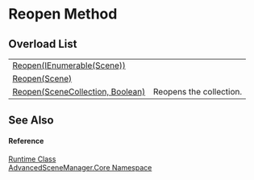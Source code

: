 # Reopen Method


## Overload List
<table>
<tr>
<td><a href="M_AdvancedSceneManager_Core_Runtime_Reopen_2">Reopen(IEnumerable(Scene))</a></td>
<td> </td></tr>
<tr>
<td><a href="M_AdvancedSceneManager_Core_Runtime_Reopen">Reopen(Scene)</a></td>
<td> </td></tr>
<tr>
<td><a href="M_AdvancedSceneManager_Core_Runtime_Reopen_1">Reopen(SceneCollection, Boolean)</a></td>
<td>Reopens the collection.</td></tr>
</table>

## See Also


#### Reference
<a href="T_AdvancedSceneManager_Core_Runtime">Runtime Class</a>  
<a href="N_AdvancedSceneManager_Core">AdvancedSceneManager.Core Namespace</a>  
